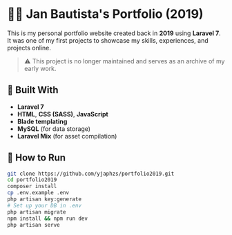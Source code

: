 # 🧑‍💻 Jan Bautista's Portfolio (2019)

This is my personal portfolio website created back in **2019** using **Laravel 7**. It was one of my first projects to showcase my skills, experiences, and projects online.

> ⚠️ This project is no longer maintained and serves as an archive of my early work.

## 🔧 Built With

- **Laravel 7**
- **HTML**, **CSS (SASS)**, **JavaScript**
- **Blade templating**
- **MySQL** (for data storage)
- **Laravel Mix** (for asset compilation)

## 🚀 How to Run

```bash
git clone https://github.com/yjaphzs/portfolio2019.git
cd portfolio2019
composer install
cp .env.example .env
php artisan key:generate
# Set up your DB in .env
php artisan migrate
npm install && npm run dev
php artisan serve
